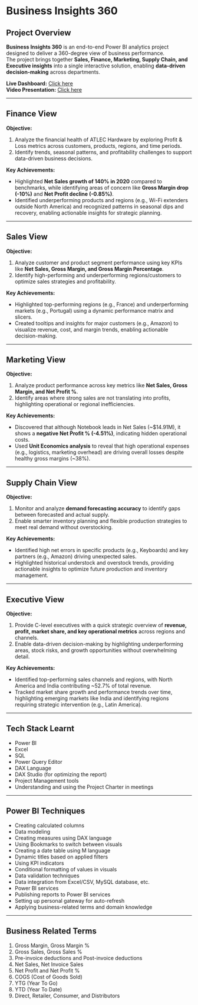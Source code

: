 # Business Insights 360

## Project Overview
**Business Insights 360** is an end-to-end Power BI analytics project designed to deliver a 360-degree view of business performance.  
The project brings together **Sales, Finance, Marketing, Supply Chain, and Executive insights** into a single interactive solution, enabling **data-driven decision-making** across departments.

**Live Dashboard:** [Click here](https://shorturl.at/wIj43)  
**Video Presentation:** [Click here](https://www.linkedin.com/posts/neha-gupta-357754149_powerbi-dataanalytics-sql-activity-7373558820024991744-p9Df?utm_source=share&utm_medium=member_desktop&rcm=ACoAACPiVfMBJENnTusDWDdP_ZMHY4SFSUi1m8A)

---

## Finance View

**Objective:**
1. Analyze the financial health of ATLEC Hardware by exploring Profit & Loss metrics across customers, products, regions, and time periods.
2. Identify trends, seasonal patterns, and profitability challenges to support data-driven business decisions.

**Key Achievements:**
- Highlighted **Net Sales growth of 140% in 2020** compared to benchmarks, while identifying areas of concern like **Gross Margin drop (-10%)** and **Net Profit decline (-0.85%)**.
- Identified underperforming products and regions (e.g., Wi-Fi extenders outside North America) and recognized patterns in seasonal dips and recovery, enabling actionable insights for strategic planning.

---

## Sales View

**Objective:**
1. Analyze customer and product segment performance using key KPIs like **Net Sales, Gross Margin, and Gross Margin Percentage**.
2. Identify high-performing and underperforming regions/customers to optimize sales strategies and profitability.

**Key Achievements:**
- Highlighted top-performing regions (e.g., France) and underperforming markets (e.g., Portugal) using a dynamic performance matrix and slicers.
- Created tooltips and insights for major customers (e.g., Amazon) to visualize revenue, cost, and margin trends, enabling actionable decision-making.

---

## Marketing View

**Objective:**
1. Analyze product performance across key metrics like **Net Sales, Gross Margin, and Net Profit %**.
2. Identify areas where strong sales are not translating into profits, highlighting operational or regional inefficiencies.

**Key Achievements:**
- Discovered that although Notebook leads in Net Sales (~$14.91M), it shows a **negative Net Profit % (-4.51%)**, indicating hidden operational costs.
- Used **Unit Economics analysis** to reveal that high operational expenses (e.g., logistics, marketing overhead) are driving overall losses despite healthy gross margins (~38%).

---

## Supply Chain View

**Objective:**
1. Monitor and analyze **demand forecasting accuracy** to identify gaps between forecasted and actual supply.
2. Enable smarter inventory planning and flexible production strategies to meet real demand without overstocking.

**Key Achievements:**
- Identified high net errors in specific products (e.g., Keyboards) and key partners (e.g., Amazon) driving unexpected sales.
- Highlighted historical understock and overstock trends, providing actionable insights to optimize future production and inventory management.

---

## Executive View

**Objective:**
1. Provide C-level executives with a quick strategic overview of **revenue, profit, market share, and key operational metrics** across regions and channels.
2. Enable data-driven decision-making by highlighting underperforming areas, stock risks, and growth opportunities without overwhelming detail.

**Key Achievements:**
- Identified top-performing sales channels and regions, with North America and India contributing ~52.7% of total revenue.
- Tracked market share growth and performance trends over time, highlighting emerging markets like India and identifying regions requiring strategic intervention (e.g., Latin America).

---

## Tech Stack Learnt
- Power BI  
- Excel  
- SQL  
- Power Query Editor  
- DAX Language  
- DAX Studio (for optimizing the report)  
- Project Management tools  
- Understanding and using the Project Charter in meetings  

---

## Power BI Techniques
- Creating calculated columns  
- Data modeling  
- Creating measures using DAX language  
- Using Bookmarks to switch between visuals  
- Creating a date table using M language  
- Dynamic titles based on applied filters  
- Using KPI indicators  
- Conditional formatting of values in visuals  
- Data validation techniques  
- Data integration from Excel/CSV, MySQL database, etc.  
- Power BI services  
- Publishing reports to Power BI services  
- Setting up personal gateway for auto-refresh  
- Applying business-related terms and domain knowledge  

---

## Business Related Terms
1. Gross Margin, Gross Margin %  
2. Gross Sales, Gross Sales %  
3. Pre-invoice deductions and Post-invoice deductions  
4. Net Sales, Net Invoice Sales  
5. Net Profit and Net Profit %  
6. COGS (Cost of Goods Sold)  
7. YTG (Year To Go)  
8. YTD (Year To Date)  
9. Direct, Retailer, Consumer, and Distributors

